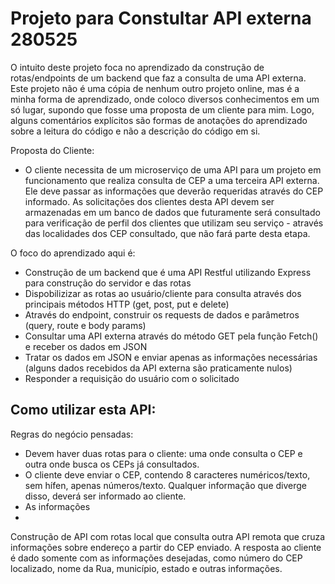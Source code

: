 # Projeto para Constultar API externa 280525

O intuito deste projeto foca no aprendizado da construção de rotas/endpoints de um backend que faz a consulta de uma API externa. Este projeto não é uma cópia de nenhum outro projeto online, mas é a minha forma de aprendizado, onde coloco diversos conhecimentos em um só lugar, supondo que fosse uma proposta de um cliente para mim. Logo, alguns comentários explícitos são formas de anotações do aprendizado sobre a leitura do código e não a descrição do código em si. 

Proposta do Cliente: 
- O cliente necessita de um microserviço de uma API para um projeto em funcionamento que realiza consulta de CEP a uma terceira API externa. Ele deve passar as informações que deverão requeridas através do CEP informado. As solicitações dos clientes desta API devem ser armazenadas em um banco de dados que futuramente será consultado para verificação de perfil dos clientes que utilizam seu serviço - através das localidades dos CEP consultado, que não fará parte desta etapa. 

O foco do aprendizado aqui é: 
- Construção de um backend que é uma API Restful utilizando Express para construção do servidor e das rotas 
- Dispobilizizar as rotas ao usuário/cliente para consulta através dos principais métodos HTTP (get, post, put e delete)
- Através do endpoint, construir os requests de dados e parâmetros (query, route e body params)
- Consultar uma API externa através do método GET pela função Fetch() e receber os dados em JSON
- Tratar os dados em JSON e enviar apenas as informações necessárias (alguns dados recebidos da API externa são praticamente nulos)
- Responder a requisição do usuário com o solicitado

Como utilizar esta API:
- 

Regras do negócio pensadas:
- Devem haver duas rotas para o cliente: uma onde consulta o CEP e outra onde busca os CEPs já consultados.
- O cliente deve enviar o CEP, contendo 8 caracteres numéricos/texto, sem hífen, apenas números/texto. Qualquer informação que diverge disso, deverá ser informado ao cliente. 
- As informações 
- 


Construção de API com rotas local que consulta outra API remota que cruza informações sobre endereço a partir do CEP enviado. A resposta ao cliente é dado somente com as informações desejadas, como número do CEP localizado, nome da Rua, município, estado e outras informações.
 